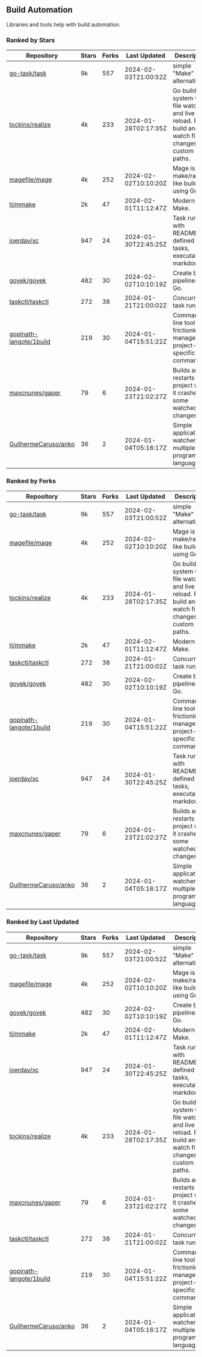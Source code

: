 ## Build Automation

Libraries and tools help with build automation.

### Ranked by Stars

| Repository | Stars | Forks | Last Updated | Description | 
|------------|-------|-------|--------------|-------------|
| [go-task/task](https://github.com/go-task/task) | 9k | 557 | 2024-02-03T21:00:52Z |  simple "Make" alternative. |
| [tockins/realize](https://github.com/tockins/realize) | 4k | 233 | 2024-01-28T02:17:35Z |  Go build a system with file watchers and live to reload. Run, build and watch file changes with custom paths. |
| [magefile/mage](https://github.com/magefile/mage) | 4k | 252 | 2024-02-02T10:10:20Z |  Mage is a make/rake-like build tool using Go. |
| [tj/mmake](https://github.com/tj/mmake) | 2k | 47 | 2024-02-01T11:12:47Z |  Modern Make. |
| [joerdav/xc](https://github.com/joerdav/xc) | 947 | 24 | 2024-01-30T22:45:25Z |  Task runner with README.md defined tasks, executable markdown. |
| [goyek/goyek](https://github.com/goyek/goyek) | 482 | 30 | 2024-02-02T10:10:19Z |  Create build pipelines in Go. |
| [taskctl/taskctl](https://github.com/taskctl/taskctl) | 272 | 38 | 2024-01-21T21:00:02Z |  Concurrent task runner. |
| [gopinath-langote/1build](https://github.com/gopinath-langote/1build) | 219 | 30 | 2024-01-04T15:51:22Z |  Command line tool to frictionlessly manage project-specific commands. |
| [maxcnunes/gaper](https://github.com/maxcnunes/gaper) | 79 | 6 | 2024-01-23T21:02:27Z |  Builds and restarts a Go project when it crashes or some watched file changes. |
| [GuilhermeCaruso/anko](https://github.com/GuilhermeCaruso/anko) | 36 | 2 | 2024-01-04T05:16:17Z |  Simple application watcher for multiple programming languages. |

### Ranked by Forks

| Repository | Stars | Forks | Last Updated | Description | 
|------------|-------|-------|--------------|-------------|
| [go-task/task](https://github.com/go-task/task) | 9k | 557 | 2024-02-03T21:00:52Z |  simple "Make" alternative. |
| [magefile/mage](https://github.com/magefile/mage) | 4k | 252 | 2024-02-02T10:10:20Z |  Mage is a make/rake-like build tool using Go. |
| [tockins/realize](https://github.com/tockins/realize) | 4k | 233 | 2024-01-28T02:17:35Z |  Go build a system with file watchers and live to reload. Run, build and watch file changes with custom paths. |
| [tj/mmake](https://github.com/tj/mmake) | 2k | 47 | 2024-02-01T11:12:47Z |  Modern Make. |
| [taskctl/taskctl](https://github.com/taskctl/taskctl) | 272 | 38 | 2024-01-21T21:00:02Z |  Concurrent task runner. |
| [goyek/goyek](https://github.com/goyek/goyek) | 482 | 30 | 2024-02-02T10:10:19Z |  Create build pipelines in Go. |
| [gopinath-langote/1build](https://github.com/gopinath-langote/1build) | 219 | 30 | 2024-01-04T15:51:22Z |  Command line tool to frictionlessly manage project-specific commands. |
| [joerdav/xc](https://github.com/joerdav/xc) | 947 | 24 | 2024-01-30T22:45:25Z |  Task runner with README.md defined tasks, executable markdown. |
| [maxcnunes/gaper](https://github.com/maxcnunes/gaper) | 79 | 6 | 2024-01-23T21:02:27Z |  Builds and restarts a Go project when it crashes or some watched file changes. |
| [GuilhermeCaruso/anko](https://github.com/GuilhermeCaruso/anko) | 36 | 2 | 2024-01-04T05:16:17Z |  Simple application watcher for multiple programming languages. |

### Ranked by Last Updated

| Repository | Stars | Forks | Last Updated | Description | 
|------------|-------|-------|--------------|-------------|
| [go-task/task](https://github.com/go-task/task) | 9k | 557 | 2024-02-03T21:00:52Z |  simple "Make" alternative. |
| [magefile/mage](https://github.com/magefile/mage) | 4k | 252 | 2024-02-02T10:10:20Z |  Mage is a make/rake-like build tool using Go. |
| [goyek/goyek](https://github.com/goyek/goyek) | 482 | 30 | 2024-02-02T10:10:19Z |  Create build pipelines in Go. |
| [tj/mmake](https://github.com/tj/mmake) | 2k | 47 | 2024-02-01T11:12:47Z |  Modern Make. |
| [joerdav/xc](https://github.com/joerdav/xc) | 947 | 24 | 2024-01-30T22:45:25Z |  Task runner with README.md defined tasks, executable markdown. |
| [tockins/realize](https://github.com/tockins/realize) | 4k | 233 | 2024-01-28T02:17:35Z |  Go build a system with file watchers and live to reload. Run, build and watch file changes with custom paths. |
| [maxcnunes/gaper](https://github.com/maxcnunes/gaper) | 79 | 6 | 2024-01-23T21:02:27Z |  Builds and restarts a Go project when it crashes or some watched file changes. |
| [taskctl/taskctl](https://github.com/taskctl/taskctl) | 272 | 38 | 2024-01-21T21:00:02Z |  Concurrent task runner. |
| [gopinath-langote/1build](https://github.com/gopinath-langote/1build) | 219 | 30 | 2024-01-04T15:51:22Z |  Command line tool to frictionlessly manage project-specific commands. |
| [GuilhermeCaruso/anko](https://github.com/GuilhermeCaruso/anko) | 36 | 2 | 2024-01-04T05:16:17Z |  Simple application watcher for multiple programming languages. |

